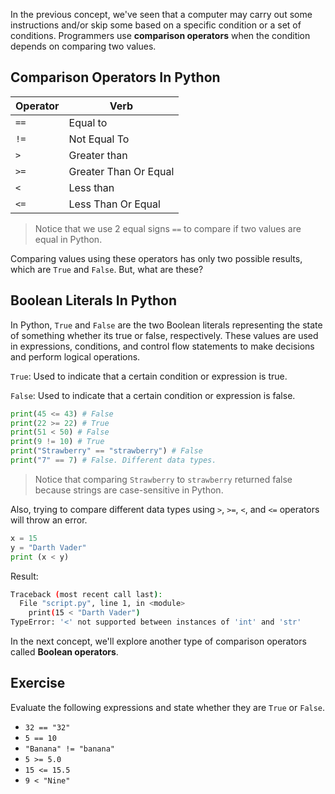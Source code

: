 In the previous concept, we've seen that a computer may carry out some instructions and/or skip some based on a specific condition or a set of conditions. Programmers use **comparison operators** when the condition depends on comparing two values.

## Comparison Operators In Python

| Operator | Verb                  |
| -------- | --------------------- |
| `==`     | Equal to              |
| `!=`     | Not Equal To          |
| `>`      | Greater than          |
| `>=`     | Greater Than Or Equal |
| `<`      | Less than             |
| `<=`     | Less Than Or Equal    |

> Notice that we use 2 equal signs `==` to compare if two values are equal in Python.

Comparing values using these operators has only two possible results, which are `True` and `False`. But, what are these?

## Boolean Literals In Python

In Python, `True` and `False` are the two Boolean literals representing the state of something whether its true or false, respectively. These values are used in expressions, conditions, and control flow statements to make decisions and perform logical operations.

`True`: Used to indicate that a certain condition or expression is true.

`False`: Used to indicate that a certain condition or expression is false.

```python
print(45 <= 43) # False
print(22 >= 22) # True
print(51 < 50) # False
print(9 != 10) # True
print("Strawberry" == "strawberry") # False
print("7" == 7) # False. Different data types.
```

> Notice that comparing `Strawberry` to `strawberry` returned false because strings are case-sensitive in Python. 

Also, trying to compare different data types using `>`, `>=`, `<`, and `<=` operators will throw an error.

```python
x = 15
y = "Darth Vader"
print (x < y)
```
Result:
```bash
Traceback (most recent call last):
  File "script.py", line 1, in <module>
    print(15 < "Darth Vader")
TypeError: '<' not supported between instances of 'int' and 'str'
```

In the next concept, we'll explore another type of comparison operators called **Boolean operators**.

## Exercise

Evaluate the following expressions and state whether they are `True` or `False`.

- `32 == "32"`
- `5 == 10`
- `"Banana" != "banana"`
- `5 >= 5.0`
- `15 <= 15.5`
- `9 < "Nine"`
